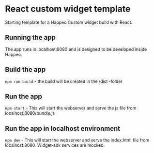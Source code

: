 # React custom widget template

Starting template for a Happeo Custom widget build with React.

## Running the app

The app runs in localhost:8080 and is designed to be developed inside Happeo.

## Build the app

`npm run build` - the build will be created in the /dist -folder

## Run the app

`npm start` - This will start the webserver and serve the js file from localhost:8080/bundle.js

## Run the app in localhost environment

`npm dev` - This will start the webserver and serve the index.html file from localhost:8080. Widget-sdk services are mocked.
